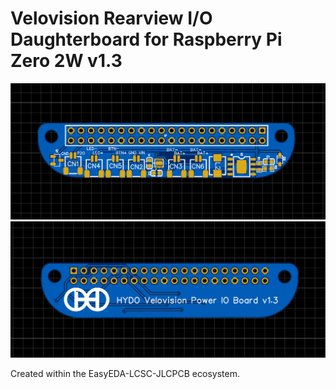 # Velovision Rearview I/O Daughterboard for Raspberry Pi Zero 2W v1.3

![](TopSide.png) ![](BottomSide.png)

Created within the EasyEDA-LCSC-JLCPCB ecosystem.
